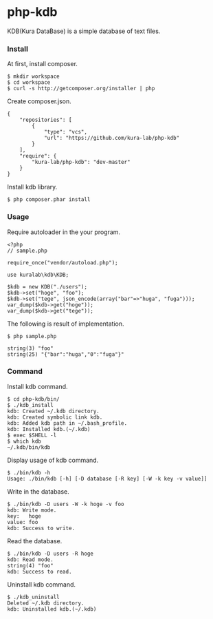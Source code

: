# php-kdb
KDB(Kura DataBase) is a simple database of text files.

### Install

At first, install composer.

```
$ mkdir workspace
$ cd workspace
$ curl -s http://getcomposer.org/installer | php
```

Create composer.json.

```
{
    "repositories": [
        {
            "type": "vcs",
            "url": "https://github.com/kura-lab/php-kdb"
        }
    ],
    "require": {
        "kura-lab/php-kdb": "dev-master"
    }
}
```

Install kdb library.

```
$ php composer.phar install
```

### Usage

Require autoloader in the your program.

```
<?php
// sample.php

require_once("vendor/autoload.php");

use kuralab\kdb\KDB;

$kdb = new KDB("./users");
$kdb->set("hoge", "foo");
$kdb->set("tege", json_encode(array("bar"=>"huga", "fuga")));
var_dump($kdb->get("hoge"));
var_dump($kdb->get("tege"));
```

The following is result of implementation.

```
$ php sample.php

string(3) "foo"
string(25) "{"bar":"huga","0":"fuga"}"
```


### Command

Install kdb command.

```
$ cd php-kdb/bin/
$ ./kdb_install 
kdb: Created ~/.kdb directory.
kdb: Created symbolic link kdb.
kdb: Added kdb path in ~/.bash_profile.
kdb: Installed kdb.(~/.kdb)
$ exec $SHELL -l
$ which kdb
~/.kdb/bin/kdb
```

Display usage of kdb command.

```
$ ./bin/kdb -h
Usage: ./bin/kdb [-h] [-D database [-R key] [-W -k key -v value]]
```

Write in the database.

```
$ ./bin/kdb -D users -W -k hoge -v foo
kdb: Write mode.
key:   hoge
value: foo
kdb: Success to write.
```

Read the database.

```
$ ./bin/kdb -D users -R hoge
kdb: Read mode.
string(4) "foo"
kdb: Success to read.
```

Uninstall kdb command.

```
$ ./kdb_uninstall 
Deleted ~/.kdb directory.
kdb: Uninstalled kdb.(~/.kdb)
```
